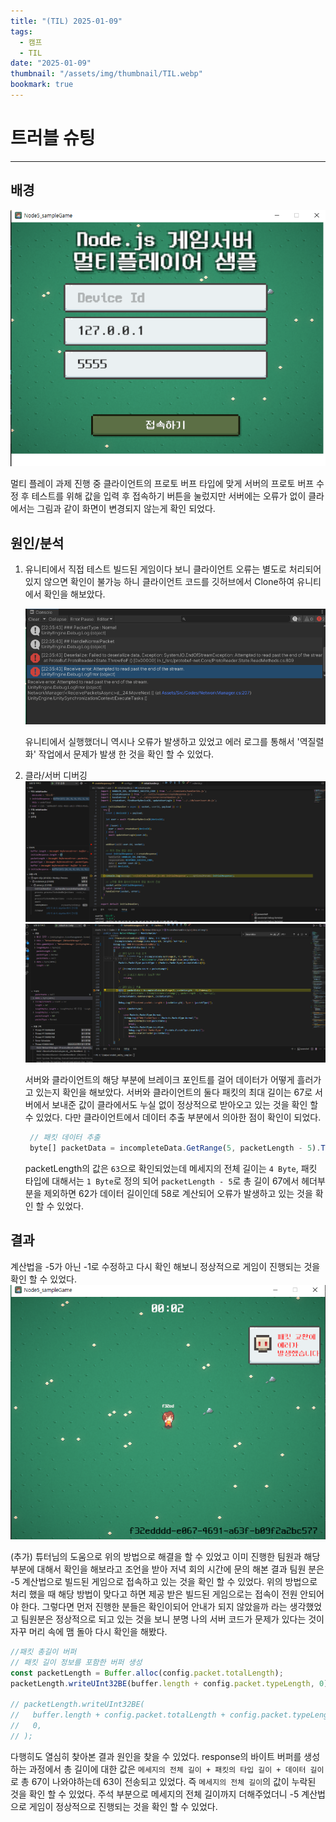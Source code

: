 ```yaml
---
title: "(TIL) 2025-01-09"
tags:
  - 캠프
  - TIL
date: "2025-01-09"
thumbnail: "/assets/img/thumbnail/TIL.webp"
bookmark: true
---
```


# 트러블 슈팅

---

## 배경

![게임실행](/assets/img/TIL/250109/001.png)

멀티 플레이 과제 진행 중 클라이언트의 프로토 버프 타입에 맞게 서버의 프로토 버프 수정 후 테스트를 위해 값을 입력 후 접속하기 버튼을 눌렀지만 서버에는 오류가 없이 클라에서는 그림과 같이 화면이 변경되지 않는게 확인 되었다.

## 원인/분석

1. 유니티에서 직접 테스트
   빌드된 게임이다 보니 클라이언트 오류는 별도로 처리되어 있지 않으면 확인이 불가능 하니 클라이언트 코드를 깃허브에서 Clone하여 유니티에서 확인을 해보았다.

   ![클라이언트 오류](/assets/img/TIL/250109/002.png)

   유니티에서 실행했더니 역시나 오류가 발생하고 있었고 에러 로그를 통해서 '역질렬화' 작업에서 문제가 발생 한 것을 확인 할 수 있었다.

2. 클라/서버 디버깅
   ![서버 디버깅](/assets/img/TIL/250109/003.png)
   ![클라 디버깅](/assets/img/TIL/250109/004.png)

   서버와 클라이언트의 해당 부분에 브레이크 포인트를 걸어 데이터가 어떻게 흘러가고 있는지 확인을 해보았다. 서버와 클라이언트의 둘다 패킷의 최대 길이는 67로 서버에서 보내준 값이 클라에서도 누실 없이 정상적으로 받아오고 있는 것을 확인 할 수 있었다. 다만 클라이언트에서 데이터 추출 부분에서 의아한 점이 확인이 되었다.

   ```javascript
    // 패킷 데이터 추출
    byte[] packetData = incompleteData.GetRange(5, packetLength - 5).ToArray();
   ```

   packetLength의 값은 `63`으로 확인되었는데 메세지의 전체 길이는 `4 Byte`, 패킷 타입에 대해서는 `1 Byte`로 정의 되어 `packetLength - 5`로 총 길이 67에서 헤더부분을 제외하면 62가 데이터 길이인데 58로 계산되어 오류가 발생하고 있는 것을 확인 할 수 있었다.

## 결과

계산법을 -5가 아닌 -1로 수정하고 다시 확인 해보니 정상적으로 게임이 진행되는 것을 확인 할 수 있었다.
![게임 실행](/assets/img/TIL/250109/005.png)

(추가) 튜터님의 도움으로 위의 방법으로 해결을 할 수 있었고 이미 진행한 팀원과 해당 부분에 대해서 확인을 해보라고 조언을 받아 저녁 회의 시간에 문의 해본 결과 팀원 분은 -5 계산법으로 빌드된 게임으로 접속하고 있는 것을 확인 할 수 있었다.
위의 방법으로 처리 했을 때 해당 방법이 맞다고 하면 제공 받은 빌드된 게임으로는 접속이 전원 안되어야 한다. 그렇다면 먼저 진행한 분들은 확인이되어 안내가 되지 않았을까 라는 생각했었고 팀원분은 정상적으로 되고 있는 것을 보니 분명 나의 서버 코드가 문제가 있다는 것이 자꾸 머리 속에 맴 돌아 다시 확인을 해봤다.

```javascript
//패킷 총길이 버퍼
// 패킷 길이 정보를 포함한 버퍼 생성
const packetLength = Buffer.alloc(config.packet.totalLength);
packetLength.writeUInt32BE(buffer.length + config.packet.typeLength, 0);

// packetLength.writeUInt32BE(
//   buffer.length + config.packet.totalLength + config.packet.typeLength,
//   0,
// );
```

다행히도 열심히 찾아본 결과 원인을 찾을 수 있었다. response의 바이트 버퍼를 생성하는 과정에서 총 길이에 대한 값은 `메세지의 전체 길이 + 패킷의 타입 길이 + 데이터 길이` 로 총 67이 나와야하는데 63이 전송되고 있었다. 즉 `메세지의 전체 길이`의 값이 누락된 것을 확인 할 수 있었다. 주석 부분으로 메세지의 전체 길이까지 더해주었더니 -5 계산법으로 게임이 정상적으로 진행되는 것을 확인 할 수 있었다.
